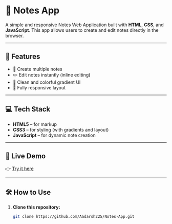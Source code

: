 # 📝 Notes App

A simple and responsive Notes Web Application built with **HTML**, **CSS**, and **JavaScript**. This app allows users to create and edit notes directly in the browser.

---

## 🚀 Features

- 📄 Create multiple notes
- ✏️ Edit notes instantly (inline editing)
- 🎨 Clean and colorful gradient UI
- 📱 Fully responsive layout

---

## 💻 Tech Stack

- **HTML5** – for markup
- **CSS3** – for styling (with gradients and layout)
- **JavaScript** – for dynamic note creation

---

## 🔗 Live Demo

👉 [Try it here](https://aadarsh225.github.io/Notes-App)

---

## 🛠️ How to Use

1. **Clone this repository:**
   ```bash
   git clone https://github.com/Aadarsh225/Notes-App.git
